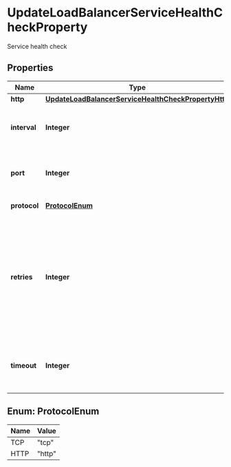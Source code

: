 

# UpdateLoadBalancerServiceHealthCheckProperty

Service health check

## Properties

| Name | Type | Description | Notes |
|------------ | ------------- | ------------- | -------------|
|**http** | [**UpdateLoadBalancerServiceHealthCheckPropertyHttp**](UpdateLoadBalancerServiceHealthCheckPropertyHttp.md) |  |  [optional] |
|**interval** | **Integer** | Time interval in seconds health checks are performed |  [optional] |
|**port** | **Integer** | Port the health check will be performed on |  [optional] |
|**protocol** | [**ProtocolEnum**](#ProtocolEnum) | Type of the health check |  [optional] |
|**retries** | **Integer** | Unsuccessful retries needed until a target is considered unhealthy; an unhealthy target needs the same number of successful retries to become healthy again |  [optional] |
|**timeout** | **Integer** | Time in seconds after an attempt is considered a timeout |  [optional] |



## Enum: ProtocolEnum

| Name | Value |
|---- | -----|
| TCP | &quot;tcp&quot; |
| HTTP | &quot;http&quot; |




